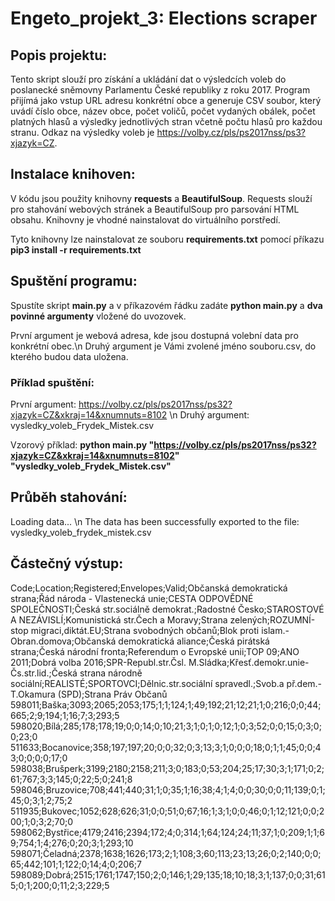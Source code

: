 # **Engeto_projekt_3: Elections scraper**

## Popis projektu:
Tento skript slouží pro získání a ukládání dat o výsledcích voleb do poslanecké sněmovny Parlamentu České republiky z roku 2017. Program přijímá jako vstup URL adresu konkrétní obce a generuje CSV soubor, který uvádí číslo obce, název obce, počet voličů, počet vydaných obálek, počet platných hlasů a výsledky jednotlivých stran včetně počtu hlasů pro každou stranu. Odkaz na výsledky voleb je https://volby.cz/pls/ps2017nss/ps3?xjazyk=CZ.

## Instalace knihoven:
V kódu jsou použity knihovny **requests** a **BeautifulSoup**. Requests slouží pro stahování webových stránek a BeautifulSoup pro parsování HTML obsahu. Knihovny je vhodné nainstalovat do virtuálního porstředí.

Tyto knihovny lze nainstalovat ze souboru **requirements.txt** pomocí příkazu **pip3 install -r requirements.txt**

## Spuštění programu:
Spustíte skript **main.py** a v příkazovém řádku zadáte **python main.py** a **dva povinné argumenty** vložené do uvozovek.

První argument je webová adresa, kde jsou dostupná volební data pro konkrétní obec.\n
Druhý argument je Vámi zvolené jméno souboru.csv, do kterého budou data uložena.

### Příklad spuštění:
První argument: https://volby.cz/pls/ps2017nss/ps32?xjazyk=CZ&xkraj=14&xnumnuts=8102 \n
Druhý argument: vysledky_voleb_Frydek_Mistek.csv

Vzorový příklad: **python main.py "https://volby.cz/pls/ps2017nss/ps32?xjazyk=CZ&xkraj=14&xnumnuts=8102" "vysledky_voleb_Frydek_Mistek.csv"**

## Průběh stahování:
Loading data... \n
The data has been successfully exported to the file: vysledky_voleb_frydek_mistek.csv

## Částečný výstup:
Code;Location;Registered;Envelopes;Valid;Občanská demokratická strana;Řád národa - Vlastenecká unie;CESTA ODPOVĚDNÉ SPOLEČNOSTI;Česká str.sociálně demokrat.;Radostné Česko;STAROSTOVÉ A NEZÁVISLÍ;Komunistická str.Čech a Moravy;Strana zelených;ROZUMNÍ-stop migraci,diktát.EU;Strana svobodných občanů;Blok proti islam.-Obran.domova;Občanská demokratická aliance;Česká pirátská strana;Česká národní fronta;Referendum o Evropské unii;TOP 09;ANO 2011;Dobrá volba 2016;SPR-Republ.str.Čsl. M.Sládka;Křesť.demokr.unie-Čs.str.lid.;Česká strana národně sociální;REALISTÉ;SPORTOVCI;Dělnic.str.sociální spravedl.;Svob.a př.dem.-T.Okamura (SPD);Strana Práv Občanů
598011;Baška;3093;2065;2053;175;1;1;124;1;49;192;21;12;21;1;0;216;0;0;44;665;2;9;194;1;16;7;3;293;5
598020;Bílá;285;178;178;19;0;0;14;0;10;21;3;1;0;1;0;12;1;0;3;52;0;0;15;0;3;0;0;23;0
511633;Bocanovice;358;197;197;20;0;0;32;0;3;13;3;1;0;0;0;18;0;1;1;45;0;0;43;0;0;0;0;17;0
598038;Brušperk;3199;2180;2158;211;3;0;183;0;53;204;25;17;30;3;1;171;0;2;61;767;3;3;145;0;22;5;0;241;8
598046;Bruzovice;708;441;440;31;1;0;35;1;16;38;4;1;4;0;0;30;0;0;11;139;0;1;45;0;3;1;2;75;2
511935;Bukovec;1052;628;626;31;0;0;51;0;67;16;1;3;1;0;0;46;0;1;12;121;0;0;200;1;0;3;2;70;0
598062;Bystřice;4179;2416;2394;172;4;0;314;1;64;124;24;11;37;1;0;209;1;1;69;754;1;4;276;0;20;3;1;293;10
598071;Čeladná;2378;1638;1626;173;2;1;108;3;60;113;23;13;26;0;2;140;0;0;65;442;101;1;122;0;14;4;0;206;7
598089;Dobrá;2515;1761;1747;150;2;0;146;1;29;135;18;10;18;3;1;137;0;0;31;615;0;1;200;0;11;2;3;229;5
